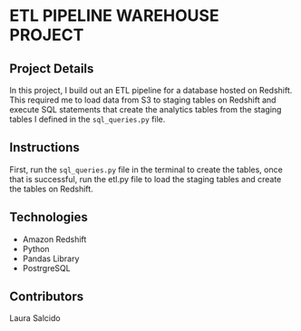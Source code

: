 # ETL PIPELINE WAREHOUSE PROJECT

## Project Details

In this project, I build out an ETL pipeline for a database hosted on Redshift. This required me to load data from S3 to staging tables on Redshift and execute SQL statements that create the analytics tables from the staging tables I defined in the `sql_queries.py` file.

## Instructions

First, run the `sql_queries.py` file in the terminal to create the tables, once that is successful, run the etl.py file to load the staging tables and create the tables on Redshift.

## Technologies

- Amazon Redshift
- Python
- Pandas Library
- PostrgreSQL

## Contributors

Laura Salcido
